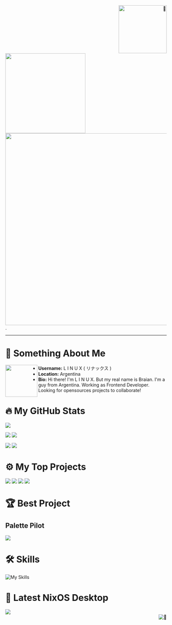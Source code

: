 <div>
  <div align="right">
    <img width="150" alt="🦑" src="https://count.getloli.com/get/@linuxmobile?theme=rule34" />
  </div>
  <div>
    <img width="250" align="left" src="https://64.media.tumblr.com/62710c9aed5c3f4b7d23700e39bf13a6/ac2a7e65e2f3ff68-50/s540x810/41fb833ef965bec6fbfb06bc9199fa0455457726.gif" />
    <img width="600" src="https://pixel-profile.vercel.app/api/github-stats?username=linuxmobile&theme=journey&pixelate_avatar=false"/>
  </div>
</div>

<div>.</div>

---

<div>
  
# 👦 Something About Me

<img width="100" align="left" src="https://avatars.githubusercontent.com/u/10554636?v=4" />

- **Username:** L I N U X ( リナックス )
- **Location:** Argentina
- **Bio:** Hi there! I'm L I N U X. But my real name is Braian. I'm a guy from
  Argentina. Working as Frontend Developer. Looking for opensources projects to
  collaborate!

</div>

<div>

# 🔥 My GitHub Stats
![](http://github-profile-summary-cards.vercel.app/api/cards/profile-details?username=linuxmobile&theme=gruvbox) 

![](http://github-profile-summary-cards.vercel.app/api/cards/repos-per-language?username=linuxmobile&theme=gruvbox) 
![](http://github-profile-summary-cards.vercel.app/api/cards/most-commit-language?username=linuxmobile&theme=gruvbox) 

![](http://github-profile-summary-cards.vercel.app/api/cards/stats?username=linuxmobile&theme=gruvbox) 
![](http://github-profile-summary-cards.vercel.app/api/cards/productive-time?username=linuxmobile&theme=gruvbox&utcOffset=8) 

</div>

<div>

# ⚙️ My Top Projects

![](https://readme-linuxmobile.vercel.app/api/pin/?username=linuxmobile&theme=gruvbox&repo=palettePilot)
![](https://readme-linuxmobile.vercel.app/api/pin/?username=linuxmobile&theme=gruvbox&repo=kaku)
![](https://readme-linuxmobile.vercel.app/api/pin/?username=linuxmobile&theme=gruvbox&repo=hyprland-dots)
![](https://readme-linuxmobile.vercel.app/api/pin/?username=linuxmobile&theme=gruvbox&repo=SilentFox)

<div>

<div>

# 🏆 Best Project

## Palette Pilot
  
<img src="https://i.imgur.com/yAMLbL2.png" />
</div>
  
# 🛠️ Skills

![My Skills](https://skillicons.dev/icons?i=typescript,javascript,css,html,astro,nuxt,react,vue,nix,linux,bash,vscode,vim,neovim&perline=7&theme=dark)

</div>

<div>

# 🐧 Latest NixOS Desktop
  
<img src="https://i.imgur.com/HGmDRNB.png"  />
</div>

<div align="right">
  <img align="right" alt="🦑" src="https://user-images.githubusercontent.com/22963968/114021347-e3c48b80-9870-11eb-8bc8-998bf39b4d0d.png">
</div>


